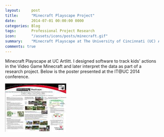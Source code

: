 ```yaml
---
layout:     post
title:      "Minecraft Playscape Project"
date:       2014-07-01 00:00:00 0000
categories: Blog
tags:       Professional Project Research
icon:       "/assets/icons/posts/minecraft.gif"
summary: 	"Minecraft Playscape at The University of Cincinnati (UC) Arlitt. I designed software to track kids' actions in the Video Game Minecraft and later interpret the data as part of a research project. This project was later presented at the 2014 IT@UC conference."
comments: true
---
```


Minecraft Playscape at UC Artlitt. I designed software to track kids' actions in the Video Game Minecraft and later interpret the data as part of a research project. Below is the poster presented at the IT@UC 2014 conference.

[![Poster Presented at IT@UC 2014 Conference](/assets/projects/playscape/playscape.jpg)](https://drive.google.com/file/d/0B0gCZqueOMVIWnMzUmtxQXB2dGs)
